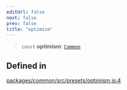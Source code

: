 ```yaml
---
editUrl: false
next: false
prev: false
title: "optimism"
---
```


> `const` **optimism**: [`Common`](/reference/tevm/common/type-aliases/common/)

## Defined in

[packages/common/src/presets/optimism.js:4](https://github.com/evmts/tevm-monorepo/blob/main/packages/common/src/presets/optimism.js#L4)

